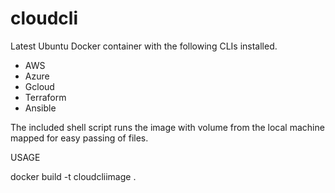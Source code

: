 # cloudcli

Latest Ubuntu Docker container with the following CLIs installed.

* AWS
* Azure
* Gcloud
* Terraform
* Ansible

The included shell script runs the image with volume from the local machine mapped for easy passing of files.

USAGE

docker build -t cloudcliimage .

